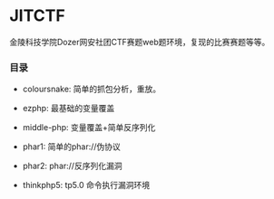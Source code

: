 # JITCTF
金陵科技学院Dozer网安社团CTF赛题web题环境，复现的比赛赛题等等。


### 目录

* coloursnake: 简单的抓包分析，重放。

* ezphp: 最基础的变量覆盖

* middle-php: 变量覆盖+简单反序列化

* phar1: 简单的phar://伪协议

* phar2: phar://反序列化漏洞

* thinkphp5: tp5.0 命令执行漏洞环境


